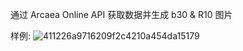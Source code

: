 通过 Arcaea Online API 获取数据并生成 b30 & R10 图片

样例: ![411226a9716209f2c4210a454da15179](https://github.com/user-attachments/assets/85eb30d1-eb62-4558-ab57-590eabdf27d8)
